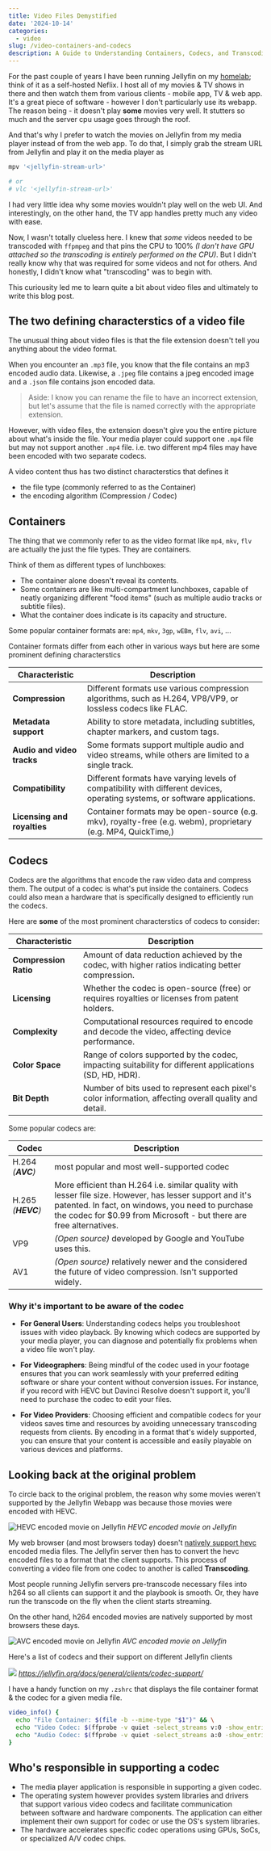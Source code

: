 ```yaml
---
title: Video Files Demystified
date: '2024-10-14'
categories:
  - video
slug: /video-containers-and-codecs
description: A Guide to Understanding Containers, Codecs, and Transcoding
---
```


For the past couple of years I have been running Jellyfin on my [homelab](https://github.com/adityathebe/homelab); think of it as a self-hosted Neflix.
I host all of my movies & TV shows in there and then watch them from various clients - mobile app, TV & web app.
It's a great piece of software - however I don't particularly use its webapp.
The reason being - it doesn't play **some** movies very well.
It stutters so much and the server cpu usage goes through the roof.

And that's why I prefer to watch the movies on Jellyfin from my media player instead of from the web app.
To do that, I simply grab the stream URL from Jellyfin and play it on the media player as

```sh
mpv '<jellyfin-stream-url>'

# or
# vlc '<jellyfin-stream-url>'
```

I had very little idea why some movies wouldn't play well on the web UI.
And interestingly, on the other hand, the TV app handles pretty much any video with ease.

Now, I wasn't totally clueless here. I knew that _some_ videos needed to be transcoded with `ffpmpeg`
and that pins the CPU to 100% _(I don't have GPU attached so the transcoding is entirely performed on the CPU)_. But I didn't really know why that was required for some videos
and not for others. And honestly, I didn't know what "transcoding" was to begin with.

This curiousity led me to learn quite a bit about video files and ultimately
to write this blog post.

## The two defining characterstics of a video file

The unusual thing about video files is that the file extension doesn't tell
you anything about the video format.

When you encounter an `.mp3` file, you know that the file contains an mp3 encoded
audio data. Likewise, a `.jpeg` file contains a jpeg encoded image and a `.json` file contains json encoded
data.

> Aside: I know you can rename the file to have an
> incorrect extension, but let's assume that the file is named correctly with the appropriate extension.

However, with video files, the extension doesn't give you the entire picture about
what's inside the file. Your media player could support one `.mp4` file but may not support another `.mp4` file.
i.e. two different mp4 files may have been encoded with two separate codecs.

A video content thus has two distinct characterstics that defines it

- the file type (commonly referred to as the Container)
- the encoding algorithm (Compression / Codec)

## Containers

The thing that we commonly refer to as the video format like `mp4`, `mkv`, `flv` are actually
the just the file types. They are containers.

Think of them as different types of lunchboxes:

- The container alone doesn't reveal its contents.
- Some containers are like multi-compartment lunchboxes, capable of neatly organizing different "food items" (such as multiple audio tracks or subtitle files).
- What the container does indicate is its capacity and structure.

Some popular container formats are: `mp4`, `mkv`, `3gp`, `wEBm`, `flv`, `avi`, ...

Container formats differ from each other in various ways but here are some prominent defining characterstics

| **Characteristic**          | **Description**                                                                                                             |
| --------------------------- | --------------------------------------------------------------------------------------------------------------------------- |
| **Compression**             | Different formats use various compression algorithms, such as H.264, VP8/VP9, or lossless codecs like FLAC.                 |
| **Metadata support**        | Ability to store metadata, including subtitles, chapter markers, and custom tags.                                           |
| **Audio and video tracks**  | Some formats support multiple audio and video streams, while others are limited to a single track.                          |
| **Compatibility**           | Different formats have varying levels of compatibility with different devices, operating systems, or software applications. |
| **Licensing and royalties** | Container formats may be open-source (e.g. mkv), royalty-free (e.g. webm), proprietary (e.g. MP4, QuickTime,)               |

## Codecs

Codecs are the algorithms that encode the raw video data and compress them. The output of a codec is what's put inside the
containers. Codecs could also mean a hardware that is specifically designed to efficiently run the codecs.

Here are **some** of the most prominent characterstics of codecs to consider:

| **Characteristic**    | **Description**                                                                                         |
| --------------------- | ------------------------------------------------------------------------------------------------------- |
| **Compression Ratio** | Amount of data reduction achieved by the codec, with higher ratios indicating better compression.       |
| **Licensing**         | Whether the codec is open-source (free) or requires royalties or licenses from patent holders.          |
| **Complexity**        | Computational resources required to encode and decode the video, affecting device performance.          |
| **Color Space**       | Range of colors supported by the codec, impacting suitability for different applications (SD, HD, HDR). |
| **Bit Depth**         | Number of bits used to represent each pixel's color information, affecting overall quality and detail.  |

Some popular codecs are:

| Codec              | Description                                                                                                                                                                                                                          |
| ------------------ | ------------------------------------------------------------------------------------------------------------------------------------------------------------------------------------------------------------------------------------ |
| H.264 _(**AVC**)_  | most popular and most well-supported codec                                                                                                                                                                                           |
| H.265 _(**HEVC**)_ | More efficient than H.264 i.e. similar quality with lesser file size. However, has lesser support and it's patented. In fact, on windows, you need to purchase the codec for $0.99 from Microsoft - but there are free alternatives. |
| VP9                | _(Open source)_ developed by Google and YouTube uses this.                                                                                                                                                                           |
| AV1                | _(Open source)_ relatively newer and the considered the future of video compression. Isn't supported widely.                                                                                                                         |

### Why it's important to be aware of the codec

- **For General Users**: Understanding codecs helps you troubleshoot issues with video playback.
  By knowing which codecs are supported by your media player, you can diagnose and potentially fix problems when a video file won't play.

- **For Videographers**: Being mindful of the codec used in your footage ensures that you can work seamlessly with your preferred editing software or share your content without
  conversion issues.
  For instance, if you record with HEVC but Davinci Resolve doesn't support it, you'll need to purchase the codec to edit your files.

- **For Video Providers**: Choosing efficient and compatible codecs for your videos saves time and resources by avoiding unnecessary transcoding requests from clients.
  By encoding in a format that's widely supported, you can ensure that your content is accessible and easily playable on various devices and platforms.

## Looking back at the original problem

To circle back to the original problem, the reason why some movies weren't supported by the Jellyfin Webapp was because
those movies were encoded with HEVC.

![HEVC encoded movie on Jellyfin](./extraction-2-movie-jellyfin-codec.png)
_HEVC encoded movie on Jellyfin_

My web browser (and most browsers today) doesn't [natively support hevc](https://caniuse.com/hevc)
encoded media files. The Jellyfin server then has to convert the hevc encoded files to a format that the client supports.
This process of converting a video file from one codec to another is called **Transcoding**.

Most people running Jellyfin servers pre-transcode necessary files into h264 so all clients can support it and the playbook
is smooth. Or, they have run the transcode on the fly when the client starts streaming.

On the other hand, h264 encoded movies are natively supported by most browsers these days.

![AVC encoded movie on Jellyfin](./jaari-movie-jellyfin-codec.png)
_AVC encoded movie on Jellyfin_

Here's a list of codecs and their support on different Jellyfin clients

![](./jellyfin.org_docs_general_clients_codec-support_.png)
_https://jellyfin.org/docs/general/clients/codec-support/_

I have a handy function on my `.zshrc` that displays the file container format & the codec for a given media file.

```sh
video_info() {
  echo "File Container: $(file -b --mime-type "$1")" && \
  echo "Video Codec: $(ffprobe -v quiet -select_streams v:0 -show_entries stream=codec_name -of default=noprint_wrappers=1:nokey=1 "$1")" && \
  echo "Audio Codec: $(ffprobe -v quiet -select_streams a:0 -show_entries stream=codec_name -of default=noprint_wrappers=1:nokey=1 "$1")"
}
```

## Who's responsible in supporting a codec

- The media player application is responsible in supporting a given codec.
- The operating system however provides system libraries and drivers that support various video codecs and facilitate communication between software and hardware components.
  The application can either implement their own support for codec or use the OS's system libraries.
- The hardware accelerates specific codec operations using GPUs, SoCs, or specialized A/V codec chips.
